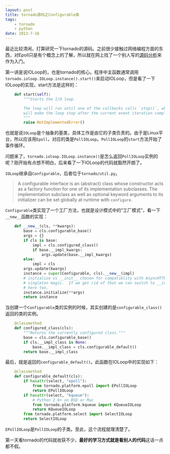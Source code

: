 ```yaml
---
layout: post
title: tornado源码之Configurable类
tags:
    - tornado
    - python
date: 2013-7-16
---
```



最近比较清闲，打算研究一下tornado的源码。之前很少接触过网络编程方面的东西，对Epoll只是有个概念上的了解，所以就在网上找了一个别人写的[源码分析](http://www.cnblogs.com/Bozh/archive/2012/07/22/2603976.html)来作为入门。

第一讲是说IOLoop的，也是tornado的核心。程序中主函数通常调用`tornado.ioloop.IOLoop.instance().start()`来启动IOLoop，但是看了一下IOLoop的实现，start方法是这样的：

```python
    def start(self):
        """Starts the I/O loop.

        The loop will run until one of the callbacks calls `stop()`, which
        will make the loop stop after the current event iteration completes.
        """
        raise NotImplementedError()
```

也就是说`IOLoop`是个抽象的基类，具体工作是由它的子类负责的。由于是Linux平台，所以应该用`Epoll`，对应的类是`PollIOLoop`。`PollIOLoop`的`start`方法开始了事件循环。

问题来了，`tornado.ioloop.IOLoop.instance()`是怎么返回`PollIOLoop`实例的呢？刚开始有点想不明白，后来看了一下IOLoop的代码就豁然开朗了。

`IOLoop`继承自`Configurable`，后者位于`tornado/util.py`。

>	A configurable interface is an (abstract) class whose constructor acts as a factory function for one of its implementation subclasses. The implementation subclass as well as optional keyword arguments to its initializer can be set globally at runtime with `configure`.

`Configurable`类实现了一个工厂方法，也就是设计模式中的“工厂模式”，看一下`__new__`函数的实现：

```python
    def __new__(cls, **kwargs):
        base = cls.configurable_base()
        args = {}
        if cls is base:
            impl = cls.configured_class()
            if base.__impl_kwargs:
                args.update(base.__impl_kwargs)
        else:
            impl = cls
        args.update(kwargs)
        instance = super(Configurable, cls).__new__(impl)
        # initialize vs __init__ chosen for compatiblity with AsyncHTTPClient
        # singleton magic.  If we get rid of that we can switch to __init__
        # here too.
        instance.initialize(**args)
        return instance
```

当创建一个`Configurable`类的实例的时候，其实创建的是`configurable_class()`返回的类的实例。

```python
    @classmethod
    def configured_class(cls):
        """Returns the currently configured class."""
        base = cls.configurable_base()
        if cls.__impl_class is None:
            base.__impl_class = cls.configurable_default()
        return base.__impl_class
```

最后，就是返回的`configurable_default()`。此函数在IOLoop中的实现如下：

```python
    @classmethod
    def configurable_default(cls):
        if hasattr(select, "epoll"):
            from tornado.platform.epoll import EPollIOLoop
            return EPollIOLoop
        if hasattr(select, "kqueue"):
            # Python 2.6+ on BSD or Mac
            from tornado.platform.kqueue import KQueueIOLoop
            return KQueueIOLoop
        from tornado.platform.select import SelectIOLoop
        return SelectIOLoop
```

`EPollIOLoop`是`PollIOLoop`的子类。至此，这个流程就理清楚了。

第一天看tornado的代码就收获不少，**最好的学习方式就是看别人的代码**这话一点都不假。